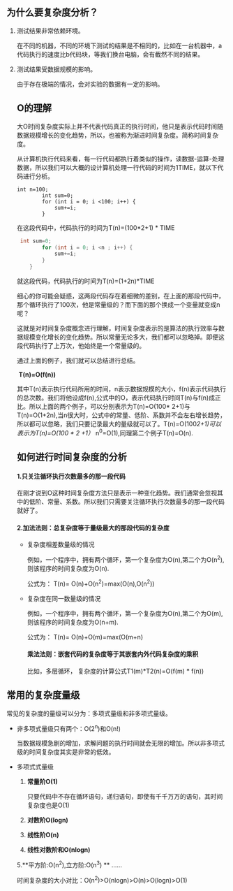 ## 为什么要复杂度分析？ 



1. 测试结果非常依赖环境。

   在不同的机器，不同的环境下测试的结果是不相同的，比如在一台机器中，a代码执行的速度比b代码块，等我们换台电脑，会有截然不同的结果。

2. 测试结果受数据规模的影响。

   由于存在极端的情况，会对实验的数据有一定的影响。

   ## O的理解

   

   ​      大O时间复杂度实际上并不代表代码真正的执行时间，他只是表示代码时间随数据规模增长的变化趋势，所以，也被称为渐进时间复杂度。简称时间复杂度。

   ​		从计算机执行代码来看，每一行代码都执行着类似的操作，读数据-运算-处理数据，所以我们可以大概的设计算机处理一行代码的时间为1TIME，就以下代码进行分析。

   ```
   int n=100;
           int sum=0;
           for (int i = 0; i <100; i++) {
               sum+=i;
           }
   ```

   在这段代码中，代码执行的时间为T(n)=(100*2+1) * TIME

   ```java
    int sum=0;
           for (int i = 0; i <n ; i++) {
               sum+=i;
           }
       }
   ```

   就这段代码，代码执行的时间为T(n)=(1+2n)*TIME

   细心的你可能会疑惑，这两段代码存在着细微的差别，在上面的那段代码中，那个循环执行了100次，他是常量级的？而下面的那个换成一个变量就变成n呢？

   这就是对时间复杂度概念进行理解，时间复杂度表示的是算法的执行效率与数据规模变化增长的变化趋势。所以常量无论多大，我们都可以忽略掉。即便这段代码执行了上万次，他始终是一个常量级的。

   通过上面的例子，我们就可以总结进行总结。

   ​                          											**T(n)=O(f(n))**

   其中T(n)表示执行代码所用的时间，n表示数据规模的大小，f(n)表示代码执行的总次数。我们将他设成f(n),公式中的O，表示代码执行时间T(n)与f(n)成正比。所以上面的两个例子，可以分别表示为T(n)=O(100*       2+1)与T(n)=O(1+2n),当n很大时，公式中的常量、低阶、系数并不会左右增长趋势，所以都可以忽略，我们只要记录最大的量级就可以了。T(n)=O(100*2+1)可以表示为T(n)=O(100 * 2 +1）* n<sup>0</sup>=O(1),同理第二个例子T(n)=O(n).

   ## 如何进行时间复杂度的分析

   

   #### 1.只关注循环执行次数最多的那一段代码

   ​		在刚才说到O这种时间复杂度方法只是表示一种变化趋势。我们通常会忽视其中的低阶、常量、系数。所以我们只需要关注循环执行次数最多的那一段代码就好了。

   #### 2.加法法则：总复杂度等于量级最大的那段代码的复杂度

   - 复杂度相差数量级的情况

     例如，一个程序中，拥有两个循环，第一个复杂度为O(n),第二个为O(n<sup>2</sup>),则该程序的时间复杂度为O(n).

     公式为： T(n)= O(n)+O(n<sup>2</sup>)=max(O(n),O(n<sup>2</sup>))

   - 复杂度在同一数量级的情况

     例如，一个程序中，拥有两个循环，第一个复杂度为O(n),第二个为O(m),则该程序的时间复杂度为O(n+m).

     公式为： T(n)= O(n)+O(m)=max(O(m+n)

     #### 乘法法则：嵌套代码的复杂度等于其嵌套内外代码复杂度的乘积

     比如，多层循环， 复杂度的计算公式T1(m)*T2(n)=O(f(m) * f(n))

## 常用的复杂度量级 

常见的复杂度的量级可以分为：多项式量级和非多项式量级。

- 非多项式量级只有两个：O(2<sup>n</sup>)和O(n!)

  当数据规模急剧的增加，求解问题的执行时间就会无限的增加。所以非多项式级的时间复杂度其实是非常的低效。

- 多项式式量级

  1. **常量阶O(1)**

     只要代码中不存在循环语句，递归语句，即使有千千万万的语句，其时间复杂度也是O(1)

  2. **对数阶O(logn)**

  3. **线性阶O(n)**

  4. **线性对数阶和O(nlogn)**

  5.**平方阶:O(n<sup>2</sup>),立方阶:O(n<sup>3</sup>)  ** …… 

  时间复杂度的大小对比：O(n<sup>2</sup>)>O(nlogn)>O(n)>O(logn)>O(1)

